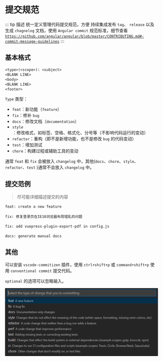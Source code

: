 # 提交规范

::: tip 描述
统一定义管理代码提交规范，方便 持续集成发布 `tag`、 `release` 以及生成 `chagnelog` 文档，使用 `Angular commit` 规范标准，细节查看[`https://github.com/angular/angular/blob/master/CONTRIBUTING.md#-commit-message-guidelines`](https://github.com/angular/angular/blob/master/CONTRIBUTING.md#-commit-message-guidelines)
:::

## 基本格式

```text
<type>(<scope>): <subject>
<BLANK LINE>
<body>
<BLANK LINE>
<footer>
```

`Type` 类型：

- `feat`：新功能（`feature`）
- `fix`：修补 `bug`
- `docs`：修改文档（`documentation`）
- `style`：修改格式，如标签、空格、格式化、分号等（不影响代码运行的变动）
- `refactor`：重构（即不是新增功能，也不是修改 `bug` 的代码变动）
- `test`：增加测试
- `chore`：构建过程或辅助工具的变动

通常 `feat` 和 `fix` 会被放入 `changelog` 中，其他(`docs`、`chore`、`style`、`refactor`、`test` )通常不会放入 `changelog` 中。

## 提交范例

> 尽可能详细描述提交的内容

```text
feat: create a new feature

fix: 修复登录页在IE10浏览器布局错乱的问题

fix: add vuepress-plugin-export-pdf in config.js

docs: generate manual docs

```

## 其他

可以安装 `vscode-commitizen` 插件，使用 `ctrl+shift+p` 或 `command+shift+p` 使用 `conventional commit` 提交代码。

`optional` 的选项可以忽略输入。

![vscode-commit](./snapshot/commit.png)

